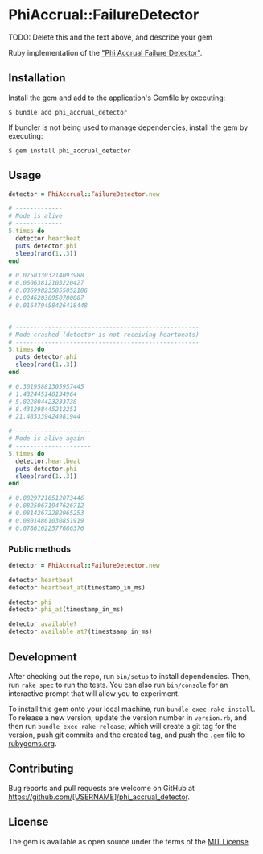# PhiAccrual::FailureDetector

TODO: Delete this and the text above, and describe your gem

Ruby implementation of the ["Phi Accrual Failure Detector"](https://dspace.jaist.ac.jp/dspace/bitstream/10119/4784/1/IS-RR-2004-010.pdf).

## Installation

Install the gem and add to the application's Gemfile by executing:

    $ bundle add phi_accrual_detector

If bundler is not being used to manage dependencies, install the gem by executing:

    $ gem install phi_accrual_detector

## Usage

```ruby
detector = PhiAccrual::FailureDetector.new

# -------------
# Node is alive
# -------------
5.times do
  detector.heartbeat
  puts detector.phi
  sleep(rand(1..3))
end

# 0.07503303214093988
# 0.06063812103220427
# 0.036998235855052186
# 0.02462030950700087
# 0.016479458426418448


# ---------------------------------------------------
# Node crashed (detector is not receiving heartbeats)
# ---------------------------------------------------
5.times do
  puts detector.phi
  sleep(rand(1..3))
end

# 0.30195881305957445
# 1.432445140134964
# 5.822804423233738
# 8.431298445212251
# 21.485339424981944

# ---------------------
# Node is alive again
# ---------------------
5.times do
  detector.heartbeat
  puts detector.phi
  sleep(rand(1..3))
end

# 0.08297216512073446
# 0.08250671947626712
# 0.08142672282965253
# 0.08014861030851919
# 0.07861022577686376
```

### Public methods

```ruby
detector = PhiAccrual::FailureDetector.new

detector.heartbeat
detector.heartbeat_at(timestamp_in_ms)

detector.phi
detector.phi_at(timestamp_in_ms)

detector.available?
detector.available_at?(timestsamp_in_ms)
```


## Development

After checking out the repo, run `bin/setup` to install dependencies. Then, run `rake spec` to run the tests. You can also run `bin/console` for an interactive prompt that will allow you to experiment.

To install this gem onto your local machine, run `bundle exec rake install`. To release a new version, update the version number in `version.rb`, and then run `bundle exec rake release`, which will create a git tag for the version, push git commits and the created tag, and push the `.gem` file to [rubygems.org](https://rubygems.org).

## Contributing

Bug reports and pull requests are welcome on GitHub at https://github.com/[USERNAME]/phi_accrual_detector.

## License

The gem is available as open source under the terms of the [MIT License](https://opensource.org/licenses/MIT).
